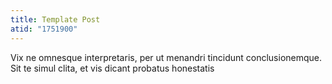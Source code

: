 ```yaml
---
title: Template Post
atid: "1751900"
---
```

Vix ne omnesque interpretaris, per ut menandri tincidunt conclusionemque. Sit te simul clita, et vis dicant probatus honestatis